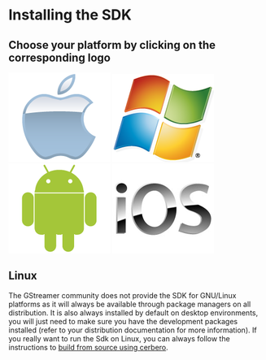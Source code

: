 #  Installing the SDK

## Choose your platform by clicking on the corresponding logo

[![](attachments/1540163.png)](Installing+on+Mac+OS+X.markdown)
[![](attachments/1540164.png)](Installing+on+Windows.markdown)
[![](attachments/2654239.png)](Installing+for+Android+development.markdown)
[![](attachments/3539150.jpeg)](Installing+for+iOS+development.markdown)

## Linux

The GStreamer community does not provide the SDK for GNU/Linux platforms
as it will always be available through  package managers on all
distribution. It is also always installed by default on desktop
environments, you will just need to make sure you have the development
packages installed (refer to your distribution documentation for more
information). If you really want to run the Sdk on Linux, you can
always follow the instructions to
[build from source using cerbero](Building+from+source+using+Cerbero.markdown).
